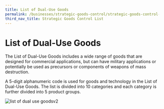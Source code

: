 ```yaml
---
title: List of Dual-Use Goods
permalink: /businesses/strategic-goods-control/strategic-goods-control-list/list-of-dual-use-goods/
third_nav_title: Strategic Goods Control List
---
```


# List of Dual-Use Goods

The List of Dual-Use Goods includes a wide range of goods that are designed for commercial applications, but can have military applications or potentially be used as precursors or components of weapons of mass destruction.

A 5-digit alphanumeric code is used for goods and technology in the List of Dual-Use Goods. The list is divided into 10 categories and each category is further divided into 5 product groups.

![list of dual use goodsv2](/images/list-of-dual-use-goodsv2.jpg)
